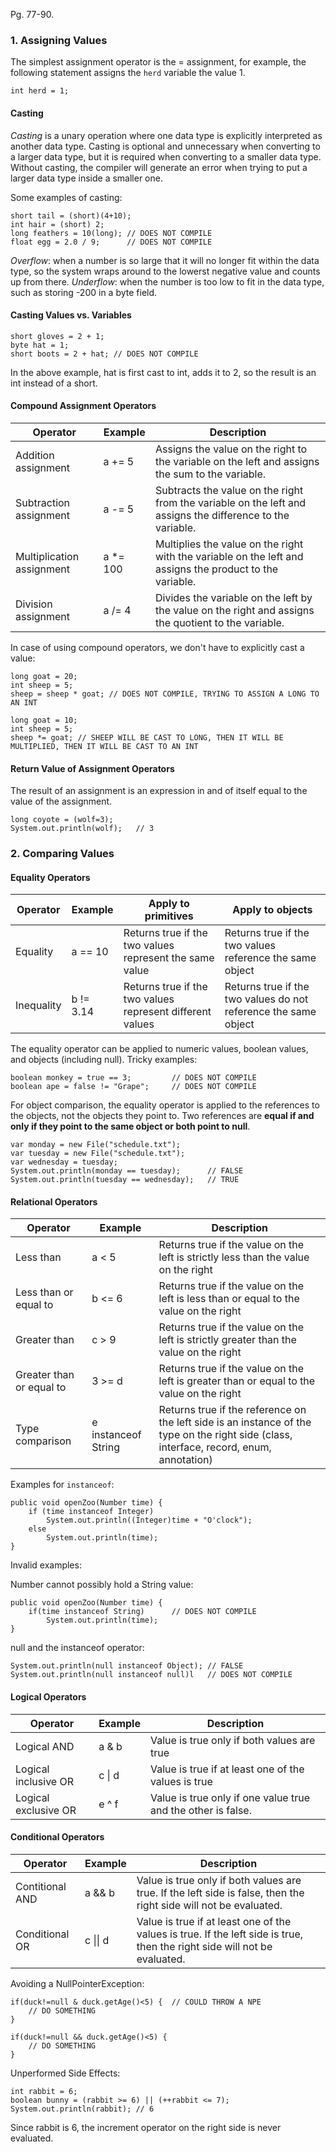 Pg. 77-90.

### 1. Assigning Values

The simplest assignment operator is the = assignment, for example, the following statement assigns the `herd` variable
the value 1.

`int herd = 1;`

#### Casting

_Casting_ is a unary operation where one data type is explicitly interpreted as another data type. Casting is optional and
unnecessary when converting to a larger data type, but it is required when converting to a smaller data type. Without casting,
the compiler will generate an error when trying to put a larger data type inside a smaller one.

Some examples of casting:

```
short tail = (short)(4+10);
int hair = (short) 2;
long feathers = 10(long); // DOES NOT COMPILE
float egg = 2.0 / 9;      // DOES NOT COMPILE
```

_Overflow_: when a number is so large that it will no longer fit within the data type, so the system wraps around to the lowerst
negative value and counts up from there.
_Underflow_: when the number is too low to fit in the data type, such as storing -200 in a byte field.

#### Casting Values vs. Variables

```
short gloves = 2 + 1;
byte hat = 1;
short boots = 2 + hat; // DOES NOT COMPILE
```

In the above example, hat is first cast to int, adds it to 2, so the result is an int instead of a short.

#### Compound Assignment Operators

| Operator                  | Example   | Description                                                                                                |
| ------------------------- | --------- | ---------------------------------------------------------------------------------------------------------- |
| Addition assignment       | a += 5    | Assigns the value on the right to the variable on the left and assigns the sum to the variable.            |
| Subtraction assignment    | a -= 5    | Subtracts the value on the right from the variable on the left and assigns the difference to the variable. |
| Multiplication assignment | a \*= 100 | Multiplies the value on the right with the variable on the left and assigns the product to the variable.   |
| Division assignment       | a /= 4    | Divides the variable on the left by the value on the right and assigns the quotient to the variable.       |

In case of using compound operators, we don't have to explicitly cast a value:

```
long goat = 20;
int sheep = 5;
sheep = sheep * goat; // DOES NOT COMPILE, TRYING TO ASSIGN A LONG TO AN INT

long goat = 10;
int sheep = 5;
sheep *= goat; // SHEEP WILL BE CAST TO LONG, THEN IT WILL BE MULTIPLIED, THEN IT WILL BE CAST TO AN INT
```

#### Return Value of Assignment Operators

The result of an assignment is an expression in and of itself equal to the value of the assignment.

```
long coyote = (wolf=3);
System.out.println(wolf);   // 3
```

### 2. Comparing Values

#### Equality Operators

| Operator   | Example   | Apply to primitives                                       | Apply to objects                                                |
| ---------- | --------- | --------------------------------------------------------- | --------------------------------------------------------------- |
| Equality   | a == 10   | Returns true if the two values represent the same value   | Returns true if the two values reference the same object        |
| Inequality | b != 3.14 | Returns true if the two values represent different values | Returns true if the two values do not reference the same object |

The equality operator can be applied to numeric values, boolean values, and objects (including null).
Tricky examples:

```
boolean monkey = true == 3;         // DOES NOT COMPILE
boolean ape = false != "Grape";     // DOES NOT COMPILE
```

For object comparison, the equality operator is applied to the references to the objects, not the objects they point to.
Two references are **equal if and only if they point to the same object or both point to null**.

```
var monday = new File("schedule.txt");
var tuesday = new File("schedule.txt");
var wednesday = tuesday;
System.out.println(monday == tuesday);      // FALSE
System.out.println(tuesday == wednesday);   // TRUE
```

#### Relational Operators

| Operator                 | Example             | Description                                                                                                                              |
| ------------------------ | ------------------- | ---------------------------------------------------------------------------------------------------------------------------------------- |
| Less than                | a < 5               | Returns true if the value on the left is strictly less than the value on the right                                                       |
| Less than or equal to    | b <= 6              | Returns true if the value on the left is less than or equal to the value on the right                                                    |
| Greater than             | c > 9               | Returns true if the value on the left is strictly greater than the value on the right                                                    |
| Greater than or equal to | 3 >= d              | Returns true if the value on the left is greater than or equal to the value on the right                                                 |
| Type comparison          | e instanceof String | Returns true if the reference on the left side is an instance of the type on the right side (class, interface, record, enum, annotation) |

Examples for `instanceof`:

```
public void openZoo(Number time) {
    if (time instanceof Integer)
        System.out.println((Integer)time + "O'clock");
    else
        System.out.println(time);
}
```

Invalid examples:

Number cannot possibly hold a String value:

```
public void openZoo(Number time) {
    if(time instanceof String)      // DOES NOT COMPILE
        System.out.println(time);
}
```

null and the instanceof operator:

```
System.out.println(null instanceof Object); // FALSE
System.out.println(null instanceof null)l   // DOES NOT COMPILE
```

#### Logical Operators

| Operator             | Example | Description                                                  |
| -------------------- | ------- | ------------------------------------------------------------ |
| Logical AND          | a & b   | Value is true only if both values are true                   |
| Logical inclusive OR | c \| d  | Value is true if at least one of the values is true          |
| Logical exclusive OR | e ^ f   | Value is true only if one value true and the other is false. |

#### Conditional Operators

| Operator        | Example  | Description                                                                                                               |
| --------------- | -------- | ------------------------------------------------------------------------------------------------------------------------- |
| Contitional AND | a && b   | Value is true only if both values are true. If the left side is false, then the right side will not be evaluated.         |
| Conditional OR  | c \|\| d | Value is true if at least one of the values is true. If the left side is true, then the right side will not be evaluated. |

Avoiding a NullPointerException:

```
if(duck!=null & duck.getAge()<5) {  // COULD THROW A NPE
    // DO SOMETHING
}

if(duck!=null && duck.getAge()<5) {
    // DO SOMETHING
}
```

Unperformed Side Effects:

```
int rabbit = 6;
boolean bunny = (rabbit >= 6) || (++rabbit <= 7);
System.out.println(rabbit); // 6
```

Since rabbit is 6, the increment operator on the right side is never evaluated.
